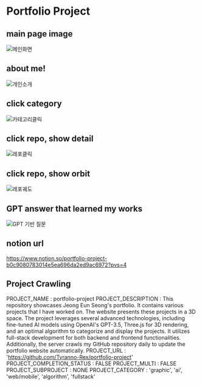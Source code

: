 # Portfolio Project

## main page image
![메인화면](https://github.com/user-attachments/assets/0789125f-873c-4e20-967b-b43d67584a04)

## about me!
![개인소개](https://github.com/user-attachments/assets/03e954cf-3635-4678-9757-a0c6fb111023)

## click category
![카테고리클릭](https://github.com/user-attachments/assets/d551afb1-0e7c-4f54-9206-520ee33a70b5)

## click repo, show detail
![레포클릭](https://github.com/user-attachments/assets/57a98eb8-2560-48e5-a95f-900aabd0c16d)

## click repo, show orbit
![레포궤도](https://github.com/user-attachments/assets/858c37bb-11a3-441d-afed-a5dda7ad543c)

## GPT answer that learned my works 
![GPT 기반 질문](https://github.com/user-attachments/assets/4aa4ca04-d891-448e-95fb-637db61c8379)


## notion url
https://www.notion.so/portfolio-project-b0c9080783014e5ea696da2ed9ac6972?pvs=4


## Project Crawling

PROJECT_NAME : portfolio-project
PROJECT_DESCRIPTION : This repository showcases Jeong Eun Seong's portfolio. It contains various projects that I have worked on. The website presents these projects in a 3D space. The project leverages several advanced technologies, including fine-tuned AI models using OpenAI's GPT-3.5, Three.js for 3D rendering, and an optimal algorithm to categorize and display the projects. It utilizes full-stack development for both backend and frontend functionalities. Additionally, the server crawls my GitHub repository daily to update the portfolio website automatically. 
PROJECT_URL : 'https://github.com/Tyranno-Rex/portfolio-project'
PROJECT_COMPLETION_STATUS : FALSE
PROJECT_MULTI : FALSE
PROJECT_SUBPROJECT : NONE
PROJECT_CATEGORY : 'graphic', 'ai', 'web/mobile', 'algorithm', 'fullstack'
